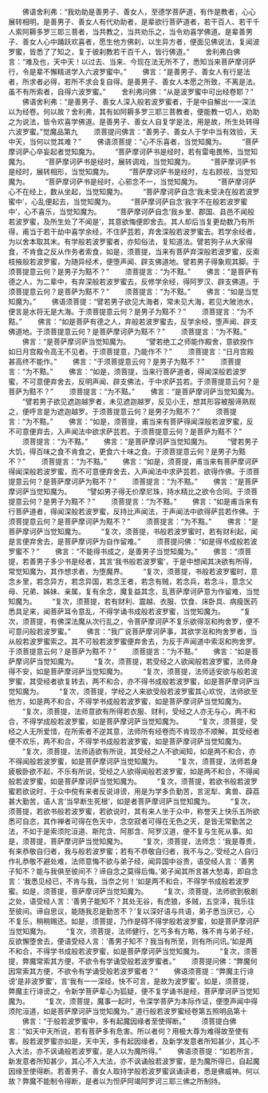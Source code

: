 <!-- { "loadSidebar": true } -->
　　佛语舍利弗：“我劝助是善男子、善女人，至德学菩萨道，有作是教者，心心展转相明。是善男子、善女人有代劝助者，是辈欲行菩萨道者，若干百人、若干千人索阿耨多罗三耶三菩者，当共教之，当共劝乐之，当令劝喜学佛道。是辈善男子、善女人心中踊跃欢喜者，愿生他方佛刹，以生异方者，便面见佛说法，复闻波罗蜜，皆悉了了知之，复于彼刹教若干百千人，皆行佛道。”
　　舍利弗白佛言：“难及也，天中天！以过去、当来、今现在法无所不了，悉知当来菩萨摩诃萨行，令是辈不懈精进学入六波罗蜜中。”
　　佛言：“是善男子、善女人有行是法者，所求者必得，若所不求会复自得。是善男子、善女人本愿之所致，不离是法。虽不有所索者，自得六波罗蜜。”
　　舍利弗问佛：“从是波罗蜜中可出经卷耶？”
　　佛语舍利弗：“是善男子、善女人深入般若波罗蜜者，于是中自解出一一深法以为经卷。何以故？舍利弗，其有如阿耨多罗三耶三菩教者，便能教一切人，劝助之为说法，皆令欢喜学佛道。是善男子、善女人自复学是法，用是故，所生处转得六波罗蜜。”觉魔品第九
　　须菩提问佛言：“善男子、善女人于学中当有效验，天中天，当何以觉其难？”
　　佛语须菩提：“心不乐喜者，当觉知魔为。
　　“菩萨摩诃萨心卒妄起者觉知魔为。
　　“菩萨摩诃萨书是经时，若有雷电畏怖，当觉知魔为。
　　“菩萨摩诃萨书是经时，展转调戏，当觉知魔为。
　　“菩萨摩诃萨书是经时，展转相形，当觉知魔为。
　　“菩萨摩诃萨书是经时，左右顾视，当觉知魔为。
　　“菩萨摩诃萨书是经时，心邪念不一，当觉知魔为。
　　“菩萨摩诃萨心不在经上，数从坐起，当觉知魔为。
　　“菩萨摩诃萨自念‘我未受决在般若波罗蜜中’，心乱便起去，当觉知魔为。
　　“菩萨摩诃萨自念‘我字不在般若波罗蜜中’，心不喜乐，当觉知魔为。
　　“菩萨摩诃萨自念‘我乡里、郡国、县邑不闻般若波罗蜜，及所生处了不闻是’，其意欲悔便即舍去。其人却后当复更劫数乃有所得，甫当于若干劫中喜学余经，不住萨芸若，弃舍深般若波罗蜜去。若学余经者，为以舍本取其末。有学般若波罗蜜者，亦知俗法，复知道法。譬若狗子从大家得食，不肯食之反从作务者索食，如是，须菩提，当来有菩萨弃深般若波罗蜜，反索枝掖般若波罗蜜，为随异经术，便堕声闻、辟支佛道地。譬若男子得象观其脚。于须菩提意云何？是男子为黠不？”
　　须菩提言：“为不黠。”
　　佛言：“是菩萨有德之人，为二辈中，有弃深般若波罗蜜去，反修学余经，得阿罗汉、辟支佛道。于须菩提意云何？是菩萨为黠不？”
　　须菩提言：“为不黠。”
　　佛言：“如是当觉知魔为。”
　　佛语须菩提：“譬若男子欲见大海者，常未见大海，若见大陂池水，便言是水将无是大海。于须菩提意云何？是男子为黠不？”
　　须菩提言：“为不黠。”
　　佛言：“如是菩萨有德之人，弃般若波罗蜜去，反学余经，堕声闻、辟支佛道地。于须菩提意云何？是菩萨摩诃萨为黠不？”
　　须菩提言：“为不黠。”
　　佛言：“是菩萨摩诃萨当觉知魔为。
　　“譬若绝工之师能作殿舍，意欲揆作如日月宫殿令高无不见者。于须菩提意，乃能作不？”
　　须菩提言：“日月宫殿甚高终不能作。”
　　佛言：“于须菩提意云何？是男子为黠不？”
　　须菩提言：“为不黠。”
　　佛言：“如是，须菩提，当来行菩萨道者，得闻深般若波罗蜜，不可意便弃舍去，反明声闻、辟支佛法，于中求萨芸若。于须菩提意云何？是菩萨为黠不？”
　　须菩提言：“为不黠。”
　　佛言：“是菩萨摩诃萨当觉知魔为。
　　“譬若男子欲见遮迦越罗者，未见遮迦越罗，反见小王，想其形容被服谛熟观之，便呼言是为遮迦越罗。于须菩提意云何？是男子为黠不？”
　　须菩提言：“为不黠。”
　　佛言：“如是，须菩提，甫当来有菩萨得闻深般若波罗蜜，反不可意便弃去，入声闻法中欲求萨芸若。于须菩提意云何？是菩萨为黠不？”
　　须菩提言：“为不黠。”
　　佛言：“是菩萨摩诃萨当觉知魔为。
　　“譬若男子大饥，得百味之食不肯食之，更食六十味之食。于须菩提意云何？是男子为黠不？”
　　须菩提言：“为不黠。”
　　佛言：“如是，须菩提，甫当来有菩萨摩诃萨得闻深般若波罗蜜，而不可意便弃舍去，入声闻法中求萨芸若，欲得作佛。于须菩提意云何？是菩萨摩诃萨为黠不？”
　　须菩提言：“为不黠。”
　　佛言：“是菩萨摩诃萨当觉知魔为。
　　“譬如男子得无价摩尼珠，持水精比之欲令合同。于须菩提意云何？是男子为黠不？”
　　须菩提言：“为不黠。”
　　佛言：“如是甫当来有行菩萨道者，得闻深般若波罗蜜，反持比声闻法，于声闻法中欲得萨芸若作佛。于须菩提意云何？是菩萨摩诃萨为黠不？”
　　须菩提言：“为不黠。”
　　佛言：“是菩萨摩诃萨当觉知魔为。
　　“复次，须菩提，书般若波罗蜜时，若有财利起，闻是言便弃舍去，是菩萨摩诃萨为自作留难。”
　　须菩提问佛：“如是得书成般若波罗蜜不？”
　　佛言：“不能得书成之，是善男子当觉知魔为。”
　　佛言：“须菩提，若善男子多少书是经者，其言‘我书般若波罗蜜’，于是中想闻其决欲有所得，常觉知魔为，其作想求者，为堕魔界。
　　“复次，须菩提，书般若波罗蜜时，意念乡里，若念异方，若念异国，若念王者，若念有贼，若念兵，若念斗，意念父母、兄弟、姊妹、亲属，复有余念，魔复益其念，乱菩萨摩诃萨意为作留难，当觉知魔为。
　　“复次，须菩提，若有财利、震越、衣服、饮食、床卧具、病瘦医药悉具足来，闻菩萨耳令意乱，不得学诵书成般若波罗蜜，当觉知魔为。
　　“复次，须菩提，有佛深法魔从次行乱之，令菩萨摩诃萨不复乐欲得沤和拘舍罗，便不可意问般若波罗蜜。”
　　佛言：“我广说菩萨摩诃萨事，其欲学沤和拘舍罗者，当从般若波罗蜜索之。其不可般若波罗蜜便弃舍去，为反于声闻道中索沤和拘舍罗。于须菩提意云何？是菩萨为黠不？”
　　须菩提言：“为不黠。”
　　佛言：“如是菩萨摩诃萨当觉知魔为。
　　“复次，须菩提，若受经之人欲闻般若波罗蜜，法师身得不安，如是菩萨摩诃萨当觉知魔为。
　　“复次，须菩提，法师适安欲与般若波罗蜜，其受经者欲复转去，两不和合，亦不得书成般若波罗蜜，如是菩萨摩诃萨当觉知魔为。
　　“复次，须菩提，学经之人来欲受般若波罗蜜其心欢悦，法师欲至他方，如是两不和合，不得学书成般若波罗蜜，如是菩萨摩诃萨当觉知魔为。
　　“复次，须菩提，法师意欲有所得若衣服、财利，受经之人亦无与心，两不和合，不得学成般若波罗蜜，如是菩萨摩诃萨当觉知魔为。
　　“复次，须菩提，受经之人无所爱惜，在所索者不逆其意，法师所有经卷而不肯现亦不顺解，其受经者便不欢乐，两不和合，不得学书成般若波罗蜜，如是菩萨摩诃萨当觉知魔为。
　　“复次，须菩提，法师适欲有所说，其受经之人不欲闻知，如是两不和合，亦不得闻般若波罗蜜，如是菩萨摩诃萨当觉知魔为。
　　“复次，须菩提，法师若身疲极卧欲不起，不乐有所说，受经之人欲得闻般若波罗蜜，如是两不和合，不得闻般若波罗蜜，如是菩萨摩诃萨当觉知魔为。
　　“复次，须菩提，若欲书般若波罗蜜若欲说时，于众中傥有来者反说诽谤，用是为学多负勤苦，言泥犁、禽兽、薜荔甚大勤苦，语人言‘当早断生死根’，如是者菩萨摩诃萨当觉知魔为。
　　“复次，须菩提，若欲书般若波罗蜜，若欲说时，其有来人坐于众中，称誉天上快乐五所欲悉可自恣，其作禅者可得在色天中，念空寂者可得在无色之天，是皆无常勤苦之法，不如于是索须陀洹道、斯陀含、阿那含、阿罗汉道，便不复与生死从事。如是，须菩提，菩萨摩诃萨当觉知魔为。
　　“复次，须菩提，法师念：‘我是尊贵，有来恭敬自归者，我与般若波罗蜜；若有不恭敬自归者，我不与之。’受经之人自归作礼恭敬不避处难，法师意悔不欲与弟子经，闻异国中谷贵，语受经人言：‘善男子知不？能与我俱至彼间不？谛自念之莫得后悔。’弟子闻其所言甚大愁毒，即自念言：‘我悉见经已，不肯与我，当奈之何！’如是两不和合，不得学书成般若波罗蜜。如是，须菩提，菩萨摩诃萨当觉知魔为。
　　“复次，须菩提，法师欲到极剧之处，语受经人言：‘善男子能知不？其处无谷，有虎狼，多贼，五空泽，我乐往至彼间。谛自思议，能随我忍是勤苦不？’复以深好语与共语，弟子悉当厌已，心不复乐，稍稍赐还。如是，须菩提，乃作是碍不得学般若波罗蜜，如是菩萨摩诃萨当觉知魔为。
　　“复次，须菩提，法师健行，乞丐多有方略，殊不肯与弟子经，反欲懈堕舍去，便语受经人言：‘善男子知不？我当有所至，则有所问讯。’如是两不和合，不得学书成般若波罗蜜，如是菩萨摩诃萨当觉知魔为。
　　“复次，须菩提，弊魔常索其方便，不欲令有学诵受般若波罗蜜者。”
　　须菩提问佛：“弊魔何因常索其方便，不欲令有学诵受般若波罗蜜者？”
　　佛语须菩提：“弊魔主行诽谤‘是非波罗蜜’，言‘我有一一深经，快不可言，是故为波罗蜜’。如是，须菩提，弊魔主行诽谤之，令新学菩萨辈心为狐疑，便不复学诵书是经，菩萨摩诃萨当觉知魔为。
　　“复次，须菩提，魔事一起时，令深学菩萨为本际作证，便堕声闻中得须陀洹道，如是菩萨摩诃萨当觉知魔为。”
道行般若波罗蜜经卷第五照明品第十
　　佛言：“于般若波罗蜜中，多有起魔因缘者至使得断。”
　　须菩提白佛言：“如天中天所说，若有菩萨多有危害。所以者何？用极大尊为难得故至使有害。般若波罗蜜亦如是，天中天，多有起因缘者，及新学发意者所知甚少，其心不入大法，亦不讽诵般若波罗蜜，是人以为魔所得。”
　　佛语须菩提：“如若所言，新发意者所知甚少，其心不入大法，亦不讽诵般若波罗蜜，是为魔所得已，自起魔因缘至使得断。若善男子、善女人取持学般若波罗蜜讽诵读者，悉是佛威神。何以故？弊魔不能制令得断，是者以为怛萨阿竭阿罗诃三耶三佛之所制持。
